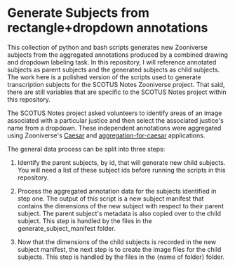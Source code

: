 # Generate Subjects from rectangle+dropdown annotations

This collection of python and bash scripts generates new Zooniverse subjects from the aggregated annotations produced by a combined drawing and dropdown labeling task. In this repository, I will reference annotated subjects as parent subjects and the generated subjects as child subjects. The work here is a polished version of the scripts used to generate transcription subjects for the SCOTUS Notes Zooniverse project. That said, there are still variables that are specific to the SCOTUS Notes project within this repository.

The SCOTUS Notes project asked volunteers to identify areas of an image associated with a particular justice and then select the associated justice's name from a dropdown. These independent annotations were aggregated using Zooniverse's [Caesar](https://github.com/zooniverse/caesar) and [aggregation-for-caesar](https://github.com/zooniverse/aggregation-for-caesar) applications.

The general data process can be split into three steps:

1. Identify the parent subjects, by id, that will generate new child subjects. You will need a list of these subject ids before running the scripts in this repository.

2. Process the aggregated annotation data for the subjects identified in step one. The output of this script is a new subject manifest that contains the dimensions of the new subject with respect to their parent subject. The parent subject's metadata is also copied over to the child subject. This step is handled by the files in the generate_subject_manifest folder.

3. Now that the dimensions of the child subjects is recorded in the new subject manifest, the next step is to create the image files for the child subjects. This step is handled by the files in the {name of folder} folder.
